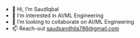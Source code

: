 - 👋 Hi, I’m SaudIqbal
- 👀 I’m interested in AI/ML Engineering
- 💞️ I’m looking to collaborate on AI/ML Engineering
- 📫 Reach-out saudsandhila786@gmail.com 

<!---
SaudIqbalS/SaudIqbalS is a ✨ special ✨ repository because its `README.md` (this file) appears on your GitHub profile.
You can click the Preview link to take a look at your changes.
--->
